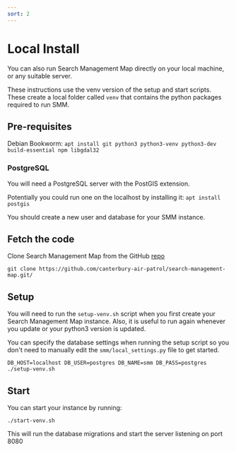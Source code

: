 ```yaml
---
sort: 2
---
```


# Local Install
You can also run Search Management Map directly on your local machine, or any suitable server.

These instructions use the venv version of the setup and start scripts. These create a local folder called `venv` that contains the python packages required to run SMM.

## Pre-requisites

Debian Bookworm:
`apt install git python3 python3-venv python3-dev build-essential npm libgdal32`

### PostgreSQL
You will need a PostgreSQL server with the PostGIS extension.

Potentially you could run one on the localhost by installing it:
`apt install postgis`

You should create a new user and database for your SMM instance.

## Fetch the code
Clone Search Management Map from the GitHub [repo](https://github.com/canterbury-air-patrol/search-management-map/)

`git clone https://github.com/canterbury-air-patrol/search-management-map.git/`

## Setup
You will need to run the `setup-venv.sh` script when you first create your Search Management Map instance. Also, it is useful to run again whenever you update or your python3 version is updated.

You can specify the database settings when running the setup script so you don't need to manually edit the `smm/local_settings.py` file to get started.

`DB_HOST=localhost DB_USER=postgres DB_NAME=smm DB_PASS=postgres ./setup-venv.sh`

## Start
You can start your instance by running:

`./start-venv.sh`

This will run the database migrations and start the server listening on port 8080